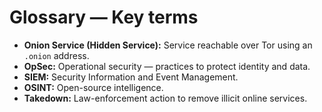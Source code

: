# Glossary — Key terms

- **Onion Service (Hidden Service):** Service reachable over Tor using an `.onion` address.
- **OpSec:** Operational security — practices to protect identity and data.
- **SIEM:** Security Information and Event Management.
- **OSINT:** Open-source intelligence.
- **Takedown:** Law-enforcement action to remove illicit online services.
